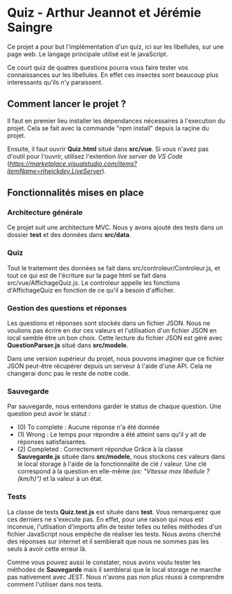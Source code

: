# Quiz - Arthur Jeannot et Jérémie Saingre
Ce projet a pour but l'implémentation d'un quiz, ici sur les libellules, sur une page web. Le langage principale utilisé est le javaScript.

Ce court quiz de quatres questions pourra vous faire tester vos connaissances sur les libellules. En effet ces insectes sont beaucoup plus interessants qu'ils n'y paraissent.

## Comment lancer le projet ?
Il faut en premier lieu installer les dépendances nécessaires à l'execution du projet. Cela se fait avec la commande "npm install" depuis la raçine du projet.

Ensuite, il faut ouvrir **Quiz.html** situé dans **src/vue**. Si vous n'avez pas d'outil pour l'ouvrir, utilisez l'extention *live server* de *VS Code* (*https://marketplace.visualstudio.com/items?itemName=ritwickdey.LiveServer*).

## Fonctionnalités mises en place
### Architecture générale
Ce projet suit une architecture MVC. Nous y avons ajouté des tests dans un dossier **test** et des données dans **src/data**.

### Quiz
Tout le traitement des données se fait dans src/controleur/Controleur.js, et tout ce qui est de l'écriture sur la page html se fait dans src/vue/AffichageQuiz.js. 
Le controleur appelle les fonctions d'AffichageQuiz en fonction de ce qu'il a besoin d'afficher.

### Gestion des questions et réponses
Les questions et réponses sont stockés dans un fichier JSON. Nous ne voulions pas écrire en dur ces valeurs et l'utilisation d'un fichier JSON en local semble être un bon choix.
Cette lecture du fichier JSON est géré avec **QuestionParser.js** situé dans **src/modele**.

Dans une version supérieur du projet, nous pouvons imaginer que ce fichier JSON peut-être récupérer depuis un serveur à l'aide d'une API. Cela ne changerai donc pas le reste de notre code.

### Sauvegarde
Par sauvegarde, nous entendons garder le status de chaque question.
Une question peut avoir le statut :
- (0) To complete : Aucune réponse n'a été donnée
- (1) Wrong : Le temps pour répondre a été atteint sans qu'il y ait de réponses satisfaisantes.
- (2) Completed : Correctement répondue
Grâce à la classe **Sauvegarde.js** située dans **src/modele**, nous stockons ces valeurs dans le local storage à l'aide de la fonctionnalité de clé / valeur.
Une clé correspond à la question en elle-même *(ex: "Vitesse max libellule ? (km/h)")* et la valeur à un état.

### Tests
La classe de tests **Quiz.test.js** est située dans **test**. Vous remarquerez que ces derniers ne s'execute pas. En effet, pour une raison qui nous est inconnue, l'utlisation d'imports afin de tester telles ou telles méthodes d'un fichier JavaScript nous empêche de réaliser les tests. Nous avons cherché des réponses sur internet et il semblerait que nous ne sommes pas les seuls à avoir cette erreur là.

Comme vous pouvez aussi le constater, nous avons voulu tester les méthodes de **Sauvegarde** mais il semblerai que le local storage ne marche pas nativement avec JEST. Nous n'avons pas non plus réussi à comprendre comment l'utiliser dans nos tests.
